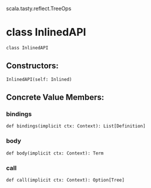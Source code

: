 scala.tasty.reflect.TreeOps
# class InlinedAPI

<pre><code class="language-scala" >class InlinedAPI</pre></code>
## Constructors:
<pre><code class="language-scala" >InlinedAPI(self: Inlined)</pre></code>

## Concrete Value Members:
### bindings
<pre><code class="language-scala" >def bindings(implicit ctx: Context): List[Definition]</pre></code>

### body
<pre><code class="language-scala" >def body(implicit ctx: Context): Term</pre></code>

### call
<pre><code class="language-scala" >def call(implicit ctx: Context): Option[Tree]</pre></code>

